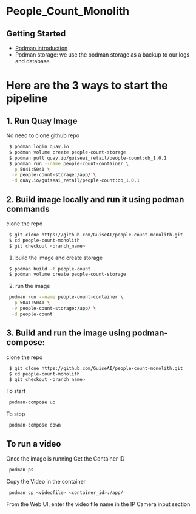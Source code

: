 # People_Count_Monolith 

## Getting Started
- [Podman introduction](https://docs.google.com/document/d/1xCdkYFhxJZ0CFcx8qAWM4bllG80WI3mCfBJfB-kdIKI/edit?usp=sharing)
- Podman storage: we use the podman storage as a backup to our logs and database.

# Here are the 3 ways to start the pipeline

## 1. Run Quay Image

No need to clone github repo

```sh
 $ podman login quay.io
 $ podman volume create people-count-storage
 $ podman pull quay.io/guiseai_retail/people-count:ob_1.0.1
 $ podman run --name people-count-container \
  -p 5041:5041 \
  -v people-count-storage:/app/ \
  -d quay.io/guiseai_retail/people-count:ob_1.0.1
```

## 2. Build image locally and run it using podman commands

clone the repo
```sh
 $ git clone https://github.com/GuiseAI/people-count-monolith.git
 $ cd people-count-monolith
 $ git checkout <branch_name>
```

1. build the image and create storage
```sh
 $ podman build -t people-count .
 $ podman volume create people-count-storage
```

2. run the image
```sh
 podman run --name people-count-container \
  -p 5041:5041 \
  -v people-count-storage:/app/ \
  -d people-count
```

## 3. Build and run the image using podman-compose:

clone the repo
```sh
 $ git clone https://github.com/GuiseAI/people-count-monolith.git
 $ cd people-count-monolith
 $ git checkout <branch_name>
```

To start
```sh
 podman-compose up
```

To stop
```sh
 podman-compose down
```

## To run a video
Once the image is running
Get the Container ID
```sh
 podman ps
```
Copy the Video in the container
```sh
 podman cp <videofile> <container_id>:/app/
```
From the Web UI, enter the video file name in the IP Camera input section

